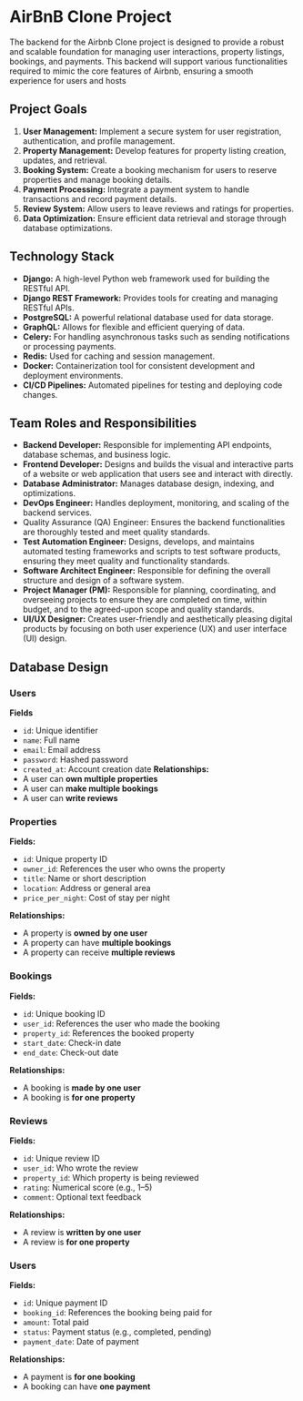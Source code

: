 # AirBnB Clone Project
The backend for the Airbnb Clone project is designed to provide a robust and scalable foundation for managing user interactions, property listings, bookings, and payments. This backend will support various functionalities required to mimic the core features of Airbnb, ensuring a smooth experience for users and hosts

## Project Goals
1. **User Management:** Implement a secure system for user registration, authentication, and profile management.
2. **Property Management:** Develop features for property listing creation, updates, and retrieval.
3. **Booking System:** Create a booking mechanism for users to reserve properties and manage booking details.
4. **Payment Processing:** Integrate a payment system to handle transactions and record payment details.
5. **Review System:** Allow users to leave reviews and ratings for properties.
6. **Data Optimization:** Ensure efficient data retrieval and storage through database optimizations.

## Technology Stack
* **Django:** A high-level Python web framework used for building the RESTful API.
* **Django REST Framework:** Provides tools for creating and managing RESTful APIs.
* **PostgreSQL:** A powerful relational database used for data storage.
* **GraphQL:** Allows for flexible and efficient querying of data.
* **Celery:** For handling asynchronous tasks such as sending notifications or processing payments.
* **Redis:** Used for caching and session management.
* **Docker:** Containerization tool for consistent development and deployment environments.
* **CI/CD Pipelines:** Automated pipelines for testing and deploying code changes.

## Team Roles and Responsibilities
* **Backend Developer:** Responsible for implementing API endpoints, database schemas, and business logic.
* **Frontend Developer:** Designs and builds the visual and interactive parts of a website or web application that users see and interact with directly.
* **Database Administrator:** Manages database design, indexing, and optimizations.
* **DevOps Engineer:** Handles deployment, monitoring, and scaling of the backend services.
* Quality Assurance (QA) Engineer: Ensures the backend functionalities are thoroughly tested and meet quality standards.
* **Test Automation Engineer:** Designs, develops, and maintains automated testing frameworks and scripts to test software products, ensuring they meet quality and functionality standards.
* **Software Architect Engineer:** Responsible for defining the overall structure and design of a software system.
* **Project Manager (PM):** Responsible for planning, coordinating, and overseeing projects to ensure they are completed on time, within budget, and to the agreed-upon scope and quality standards. 
* **UI/UX Designer:** Creates user-friendly and aesthetically pleasing digital products by focusing on both user experience (UX) and user interface (UI) design.

## Database Design
### Users
**Fields**
- `id`: Unique identifier
- `name`: Full name
- `email`: Email address
- `password`: Hashed password
- `created_at`: Account creation date
**Relationships:**
- A user can **own multiple properties**
- A user can **make multiple bookings**
- A user can **write reviews**

### Properties
**Fields:**
- `id`: Unique property ID
- `owner_id`: References the user who owns the property
- `title`: Name or short description
- `location`: Address or general area
- `price_per_night`: Cost of stay per night

**Relationships:**
- A property is **owned by one user**
- A property can have **multiple bookings**
- A property can receive **multiple reviews**

### Bookings
**Fields:**
- `id`: Unique booking ID
- `user_id`: References the user who made the booking
- `property_id`: References the booked property
- `start_date`: Check-in date
- `end_date`: Check-out date

**Relationships:**
- A booking is **made by one user**
- A booking is **for one property**

### Reviews
**Fields:**
- `id`: Unique review ID
- `user_id`: Who wrote the review
- `property_id`: Which property is being reviewed
- `rating`: Numerical score (e.g., 1–5)
- `comment`: Optional text feedback

**Relationships:**
- A review is **written by one user**
- A review is **for one property**

### Users
**Fields:**
- `id`: Unique payment ID
- `booking_id`: References the booking being paid for
- `amount`: Total paid
- `status`: Payment status (e.g., completed, pending)
- `payment_date`: Date of payment

**Relationships:**
- A payment is **for one booking**
- A booking can have **one payment**